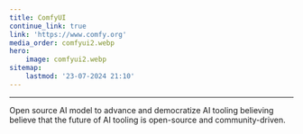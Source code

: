 ```yaml
---
title: ComfyUI
continue_link: true
link: 'https://www.comfy.org'
media_order: comfyui2.webp
hero:
    image: comfyui2.webp
sitemap:
    lastmod: '23-07-2024 21:10'
---
```


---
Open source AI model to advance and democratize AI tooling believing believe that the future of AI tooling is open-source and community-driven.
